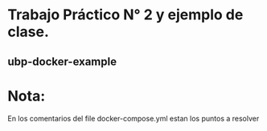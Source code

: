 # Trabajo Práctico N° 2 y ejemplo de clase.
## ubp-docker-example

# Nota:
En los comentarios del file docker-compose.yml estan los puntos a resolver
